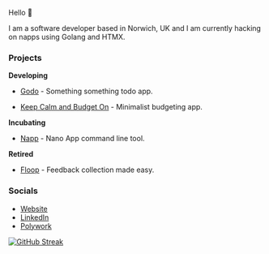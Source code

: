 Hello 👋

I am a software developer based in Norwich, UK and I am currently hacking on napps using Golang and HTMX.

### Projects

**Developing**

* [Godo](https://godos.fly.dev) - Something something todo app.

* [Keep Calm and Budget On](https://keep-calm-and-budget-on.fly.dev) - Minimalist budgeting app.

**Incubating**

* [Napp](https://github.com/damiensedgwick/napp) - Nano App command line tool.

**Retired**

* [Floop](https://github.com/damiensedgwick/floop) - Feedback collection made easy.

### Socials

* [Website](https://www.damiensedgwick.com)
* [LinkedIn](https://www.twitter.com/damiensedgwick)
* [Polywork](https://www.polywork.com/dks)

[![GitHub Streak](https://streak-stats.demolab.com?user=damiensedgwick&card_width=450)](https://git.io/streak-stats)
